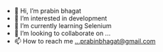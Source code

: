 - 👋 Hi, I’m prabin bhagat
- 👀 I’m interested in development
- 🌱 I’m currently learning Selenium
- 💞️ I’m looking to collaborate on ...
- 📫 How to reach me ...prabinbhagat@gmail.com

<!---
prabinbhagat/prabinbhagat is a ✨ special ✨ repository because its `README.md` (this file) appears on your GitHub profile.
You can click the Preview link to take a look at your changes.
--->
